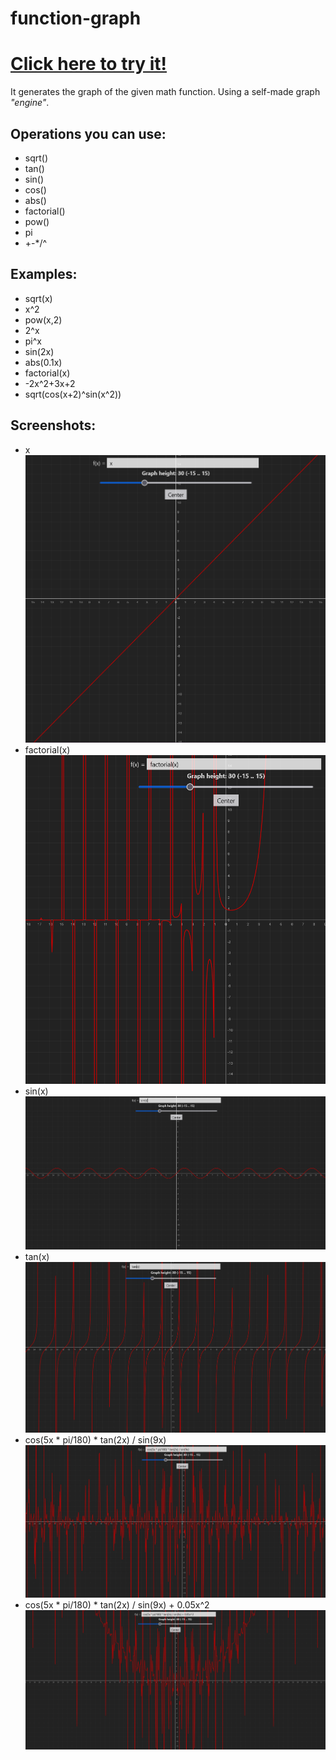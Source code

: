 # function-graph

# [Click here to try it!](https://sirvorak.github.io/function-graph/)
It generates the graph of the given math function. Using a self-made graph *"engine"*.

## Operations you can use:
-   sqrt()
-   tan()
-   sin()
-   cos()
-   abs()
-   factorial()
-   pow()
-   pi
-   +-*/^

## Examples:
- sqrt(x)
- x^2
- pow(x,2)
- 2^x
- pi^x
- sin(2x)
- abs(0.1x)
- factorial(x)
- -2x^2+3x+2
- sqrt(cos(x+2)^sin(x^2))

## Screenshots:
- x
![x](/screenshots/x.png)
- factorial(x)
![factorial](/screenshots/factorial.png)
- sin(x)
![sin](/screenshots/sin.png)
- tan(x)
![tan](/screenshots/tan.png)
- cos(5x * pi/180) * tan(2x) / sin(9x)
![sin cos tan](/screenshots/sin-cos-tan.png)
- cos(5x * pi/180) * tan(2x) / sin(9x) + 0.05x^2
![sin cos tan xsquared](/screenshots/sin-cos-tan-xsquared.png)
